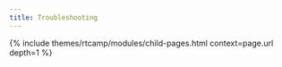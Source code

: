 ```yaml
---
title: Troubleshooting
---
```


{% include themes/rtcamp/modules/child-pages.html context=page.url depth=1 %}
